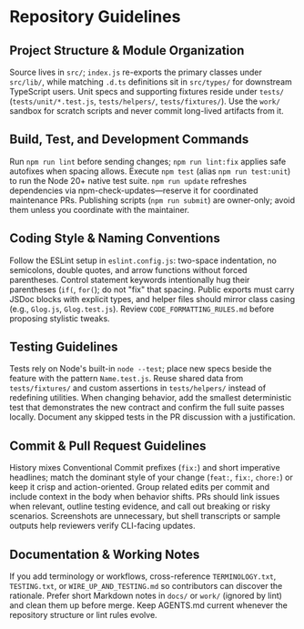 # Repository Guidelines

## Project Structure & Module Organization
Source lives in `src/`; `index.js` re-exports the primary classes under `src/lib/`, while matching `.d.ts` definitions sit in `src/types/` for downstream TypeScript users. Unit specs and supporting fixtures reside under `tests/` (`tests/unit/*.test.js`, `tests/helpers/`, `tests/fixtures/`). Use the `work/` sandbox for scratch scripts and never commit long-lived artifacts from it.

## Build, Test, and Development Commands
Run `npm run lint` before sending changes; `npm run lint:fix` applies safe autofixes when spacing allows. Execute `npm test` (alias `npm run test:unit`) to run the Node 20+ native test suite. `npm run update` refreshes dependencies via npm-check-updates—reserve it for coordinated maintenance PRs. Publishing scripts (`npm run submit`) are owner-only; avoid them unless you coordinate with the maintainer.

## Coding Style & Naming Conventions
Follow the ESLint setup in `eslint.config.js`: two-space indentation, no semicolons, double quotes, and arrow functions without forced parentheses. Control statement keywords intentionally hug their parentheses (`if(`, `for(`); do not "fix" that spacing. Public exports must carry JSDoc blocks with explicit types, and helper files should mirror class casing (e.g., `Glog.js`, `Glog.test.js`). Review `CODE_FORMATTING_RULES.md` before proposing stylistic tweaks.

## Testing Guidelines
Tests rely on Node's built-in `node --test`; place new specs beside the feature with the pattern `Name.test.js`. Reuse shared data from `tests/fixtures/` and custom assertions in `tests/helpers/` instead of redefining utilities. When changing behavior, add the smallest deterministic test that demonstrates the new contract and confirm the full suite passes locally. Document any skipped tests in the PR discussion with a justification.

## Commit & Pull Request Guidelines
History mixes Conventional Commit prefixes (`fix:`) and short imperative headlines; match the dominant style of your change (`feat:`, `fix:`, `chore:`) or keep it crisp and action-oriented. Group related edits per commit and include context in the body when behavior shifts. PRs should link issues when relevant, outline testing evidence, and call out breaking or risky scenarios. Screenshots are unnecessary, but shell transcripts or sample outputs help reviewers verify CLI-facing updates.

## Documentation & Working Notes
If you add terminology or workflows, cross-reference `TERMINOLOGY.txt`, `TESTING.txt`, or `WIRE_UP_AND_TESTING.md` so contributors can discover the rationale. Prefer short Markdown notes in `docs/` or `work/` (ignored by lint) and clean them up before merge. Keep AGENTS.md current whenever the repository structure or lint rules evolve.
